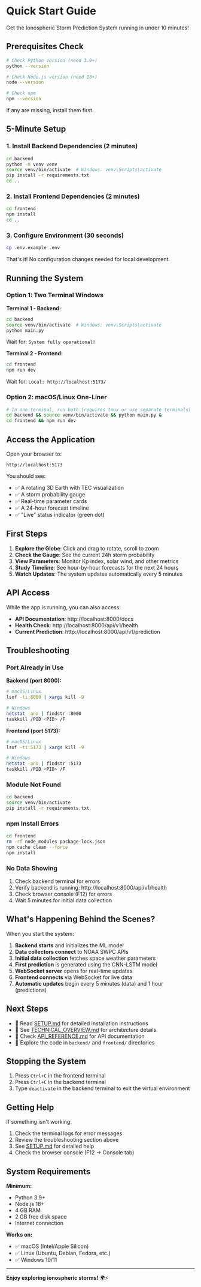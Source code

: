 # Quick Start Guide

Get the Ionospheric Storm Prediction System running in under 10 minutes!

## Prerequisites Check

```bash
# Check Python version (need 3.9+)
python --version

# Check Node.js version (need 18+)
node --version

# Check npm
npm --version
```

If any are missing, install them first.

## 5-Minute Setup

### 1. Install Backend Dependencies (2 minutes)

```bash
cd backend
python -m venv venv
source venv/bin/activate  # Windows: venv\Scripts\activate
pip install -r requirements.txt
cd ..
```

### 2. Install Frontend Dependencies (2 minutes)

```bash
cd frontend
npm install
cd ..
```

### 3. Configure Environment (30 seconds)

```bash
cp .env.example .env
```

That's it! No configuration changes needed for local development.

## Running the System

### Option 1: Two Terminal Windows

**Terminal 1 - Backend:**
```bash
cd backend
source venv/bin/activate  # Windows: venv\Scripts\activate
python main.py
```

Wait for: `System fully operational!`

**Terminal 2 - Frontend:**
```bash
cd frontend
npm run dev
```

Wait for: `Local: http://localhost:5173/`

### Option 2: macOS/Linux One-Liner

```bash
# In one terminal, run both (requires tmux or use separate terminals)
cd backend && source venv/bin/activate && python main.py &
cd frontend && npm run dev
```

## Access the Application

Open your browser to:
```
http://localhost:5173
```

You should see:
- ✅ A rotating 3D Earth with TEC visualization
- ✅ A storm probability gauge
- ✅ Real-time parameter cards
- ✅ A 24-hour forecast timeline
- ✅ "Live" status indicator (green dot)

## First Steps

1. **Explore the Globe**: Click and drag to rotate, scroll to zoom
2. **Check the Gauge**: See the current 24h storm probability
3. **View Parameters**: Monitor Kp index, solar wind, and other metrics
4. **Study Timeline**: See hour-by-hour forecasts for the next 24 hours
5. **Watch Updates**: The system updates automatically every 5 minutes

## API Access

While the app is running, you can also access:

- **API Documentation**: http://localhost:8000/docs
- **Health Check**: http://localhost:8000/api/v1/health
- **Current Prediction**: http://localhost:8000/api/v1/prediction

## Troubleshooting

### Port Already in Use

**Backend (port 8000):**
```bash
# macOS/Linux
lsof -ti:8000 | xargs kill -9

# Windows
netstat -ano | findstr :8000
taskkill /PID <PID> /F
```

**Frontend (port 5173):**
```bash
# macOS/Linux
lsof -ti:5173 | xargs kill -9

# Windows
netstat -ano | findstr :5173
taskkill /PID <PID> /F
```

### Module Not Found

```bash
cd backend
source venv/bin/activate
pip install -r requirements.txt
```

### npm Install Errors

```bash
cd frontend
rm -rf node_modules package-lock.json
npm cache clean --force
npm install
```

### No Data Showing

1. Check backend terminal for errors
2. Verify backend is running: http://localhost:8000/api/v1/health
3. Check browser console (F12) for errors
4. Wait 5 minutes for initial data collection

## What's Happening Behind the Scenes?

When you start the system:

1. **Backend starts** and initializes the ML model
2. **Data collectors connect** to NOAA SWPC APIs
3. **Initial data collection** fetches space weather parameters
4. **First prediction** is generated using the CNN-LSTM model
5. **WebSocket server** opens for real-time updates
6. **Frontend connects** via WebSocket for live data
7. **Automatic updates** begin every 5 minutes (data) and 1 hour (predictions)

## Next Steps

- 📖 Read [SETUP.md](SETUP.md) for detailed installation instructions
- 🔧 See [TECHNICAL_OVERVIEW.md](TECHNICAL_OVERVIEW.md) for architecture details
- 📡 Check [API_REFERENCE.md](API_REFERENCE.md) for API documentation
- 🚀 Explore the code in `backend/` and `frontend/` directories

## Stopping the System

1. Press `Ctrl+C` in the frontend terminal
2. Press `Ctrl+C` in the backend terminal
3. Type `deactivate` in the backend terminal to exit the virtual environment

## Getting Help

If something isn't working:
1. Check the terminal logs for error messages
2. Review the troubleshooting section above
3. See [SETUP.md](SETUP.md) for detailed help
4. Check the browser console (F12 → Console tab)

## System Requirements

**Minimum:**
- Python 3.9+
- Node.js 18+
- 4 GB RAM
- 2 GB free disk space
- Internet connection

**Works on:**
- ✅ macOS (Intel/Apple Silicon)
- ✅ Linux (Ubuntu, Debian, Fedora, etc.)
- ✅ Windows 10/11

---

**Enjoy exploring ionospheric storms!** 🌍⚡
